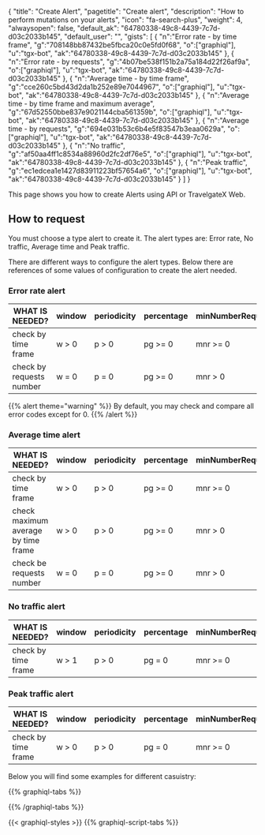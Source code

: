 {
"title": "Create Alert",
"pagetitle": "Create alert",
"description": "How to perform mutations on your alerts",
"icon": "fa-search-plus",
"weight": 4,
"alwaysopen": false,
"default_ak": "64780338-49c8-4439-7c7d-d03c2033b145",
"default_user": "",
"gists": [
    {
        "n":"Error rate - by time frame",
        "g":"708148bb87432be5fbca20c0e5fd0f68",
        "o":["graphiql"],
        "u":"tgx-bot",
        "ak":"64780338-49c8-4439-7c7d-d03c2033b145"
    }, 
    {
        "n":"Error rate - by requests",
        "g":"4b07be538f151b2a75a184d22f26af9a",
        "o":["graphiql"],
        "u":"tgx-bot",
        "ak":"64780338-49c8-4439-7c7d-d03c2033b145"
    },
     {
        "n":"Average time - by time frame",
        "g":"cce260c5bd43d2da1b252e89e7044967",
        "o":["graphiql"],
        "u":"tgx-bot",
        "ak":"64780338-49c8-4439-7c7d-d03c2033b145"
    }, 
     {
        "n":"Average time - by time frame and maximum average",
        "g":"67d52550bbe837e9021144cba561359b",
        "o":["graphiql"],
        "u":"tgx-bot",
        "ak":"64780338-49c8-4439-7c7d-d03c2033b145"
    }, 
     {
        "n":"Average time - by requests",
        "g":"694e031b53c6b4e5f83547b3eaa0629a",
        "o":["graphiql"],
        "u":"tgx-bot",
        "ak":"64780338-49c8-4439-7c7d-d03c2033b145"
    }, 
     {
        "n":"No traffic",
        "g":"af50aa4ff1c8534a88960d2fc2df76e5",
        "o":["graphiql"],
        "u":"tgx-bot",
        "ak":"64780338-49c8-4439-7c7d-d03c2033b145"
    },
    {
        "n":"Peak traffic",
        "g":"ec1edcea1e1427d83911223bf57654a6",
        "o":["graphiql"],
        "u":"tgx-bot",
        "ak":"64780338-49c8-4439-7c7d-d03c2033b145"
    }
        ]
}

This page shows you how to create Alerts using API or TravelgateX Web.

## How to request

You must choose a type alert to create it. The alert types are: Error rate, No traffic, Average time and Peak traffic.

There are different ways to configure the alert types. Below there are references of some values of configuration to create the alert needed.

### Error rate alert
WHAT IS NEEDED? | window | periodicity | percentage | minNumberRequests | to check | to compare
----------|----------|----------|----------|----------|----------|----------
check by time frame     | w > 0 | p > 0 | pg >= 0 | mnr >= 0 | error codes | error codes
check by requests number| w = 0 | p = 0 | pg >= 0 | mnr > 0 | error codes | error codes

{{% alert theme="warning" %}}
By default, you may check and compare all error codes except for 0.
{{% /alert %}}

### Average time alert

WHAT IS NEEDED? | window | periodicity | percentage | minNumberRequests |  offset | historical windows | maximum average
----------|----------|----------|----------|----------|----------|----------|----------
check by time frame                 | w > 0 | p > 0 | pg >= 0 | mnr >= 0 | o >= 0 | hw >= 0 | ma = 0
check maximum average by time frame | w > 0 | p > 0 | pg >= 0 | mnr > 0 | o >= 0 | hw = 0 | ma >= 0
check be requests number            | w = 0 | p = 0 | pg >= 0 | mnr > 0 | o >= 0 | hw = 0 | ma >= 0

### No traffic alert

WHAT IS NEEDED? | window | periodicity | percentage | minNumberRequests
----------|----------|----------|----------|----------
check by time frame  | w > 1 | p > 0 | pg = 0 | mnr >= 0 

### Peak traffic alert

WHAT IS NEEDED? | window | periodicity | percentage | minNumberRequests | offset | historical windows
----------|----------|----------|----------|----------|----------|----------
check by time frame  | w > 0 | p > 0 | pg = 0 | mnr >= 0 | o >= 0 | hw > 0


Below you will find some examples for different casuistry:

{{% graphiql-tabs %}}


{{% /graphiql-tabs %}}

{{< graphiql-styles >}}
{{% graphiql-script-tabs %}}
